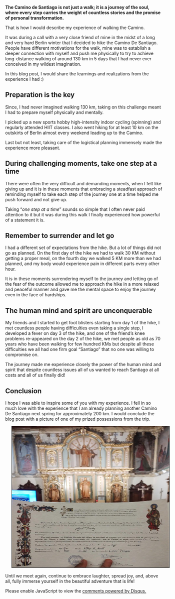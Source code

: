 <!-- 
.. title: Journey of Reflection: A walk to Camino
.. slug: journey-of-reflection-a-walk-to-camino
.. date: 2023-06-21 21:44:47 UTC+05:30
.. tags:
.. category: 
.. link: 
.. description: 
.. type: text
-->

**The Camino de Santiago is not just a walk; it is a journey of the soul, where every step carries the weight of countless stories and the promise of personal transformation.** 

That is how I would describe my experience of walking the Camino.

It was during a call with a very close friend of mine in the midst of a long and very hard Berlin winter that I decided to hike the Camino De Santiago. People have different motivations for the walk, mine was to establish a deeper connection with myself and push me physically to try to achieve long-distance walking of around 130 km in 5 days that I had never ever conceived in my wildest imagination.

In this blog post, I would share the learnings and realizations from the experience I had :)

## **Preparation is the key**

Since, I had never imagined walking 130 km, taking on this challenge meant I had to prepare myself physically and mentally.

I picked up a new sports hobby high-intensity indoor cycling (spinning) and regularly attended HIIT classes. I also went hiking for at least 10 km on the outskirts of Berlin almost every weekend leading up to the Camino.

Last but not least, taking care of the logistical planning immensely made the experience more pleasant.

## **During challenging moments, take one step at a time**

There were often the very difficult and demanding moments, when I felt like giving up and it is in these moments that embracing a steadfast approach of reminding myself to take each step of the journey one at a time helped me push forward and not give up. 

Taking “_one step at a time_” sounds so simple that I often never paid attention to it but it was during this walk I finally experienced how powerful of a statement it is.

## **Remember to surrender and let go**

I had a different set of expectations from the hike. But a lot of things did not go as planned. On the first day of the hike we had to walk 30 KM without getting a proper meal, on the fourth day we walked 5 KM more than we had planned, and my body would experience pain in different parts every other hour.

It is in these moments surrendering myself to the journey and letting go of the fear of the outcome allowed me to approach the hike in a more relaxed and peaceful manner and gave me the mental space to enjoy the journey even in the face of hardships.

## **The human mind and spirit are unconquerable**

My friends and I started to get foot blisters starting from day 1 of the hike, I met countless people having difficulties even taking a single step, I developed a fever on day 3 of the hike, and one of the friend’s knee problems re-appeared on the day 2 of the hike, we met people as old as 70 years who have been walking for few hundred KMs but despite all these difficulties we all had one firm goal “Santiago” that no one was willing to compromise on.

The journey made me experience closely the power of the human mind and spirit that despite countless issues all of us wanted to reach Santiago at all costs and all of us finally did!

## **Conclusion**

I hope I was able to inspire some of you with my experience. I fell in so much love with the experience that I am already planning another Camino De Santiago next spring for approximately 200 km. I would conclude the blog post with a picture of one of my prized possessions from the trip.

<center><img src="/images/camino.jpg" alt="Diploma - Camino De Santiago" height="450px" width="850px" border="1px" style="margin: 0px 20px"></center>

Until we meet again, continue to embrace laughter, spread joy, and, above all, fully immerse yourself in the beautiful adventure that is life!

<div id="disqus_thread"></div>
<script>
/**
* RECOMMENDED CONFIGURATION VARIABLES: EDIT AND UNCOMMENT THE SECTION BELOW TO INSERT DYNAMIC VALUES FROM YOUR PLATFORM OR CMS.
* LEARN WHY DEFINING THESE VARIABLES IS IMPORTANT: https://disqus.com/admin/universalcode/#configuration-variables
*/
/*
var disqus_config = function () {
this.page.url = PAGE_URL; // Replace PAGE_URL with your page's canonical URL variable
this.page.identifier = PAGE_IDENTIFIER; // Replace PAGE_IDENTIFIER with your page's unique identifier variable
};
*/
(function() { // DON'T EDIT BELOW THIS LINE
var d = document, s = d.createElement('script');

s.src = '//avoyage.disqus.com/embed.js';

s.setAttribute('data-timestamp', +new Date());
(d.head || d.body).appendChild(s);
})();
</script>
<noscript>Please enable JavaScript to view the <a href="https://disqus.com/?ref_noscript" rel="nofollow">comments powered by Disqus.</a></noscript>
